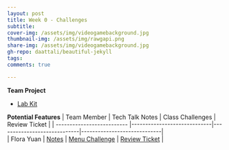 ```yaml
---
layout: post
title: Week 0 - Challenges
subtitle:
cover-img: /assets/img/videogamebackground.jpg
thumbnail-img: /assets/img/rawgapi.png
share-img: /assets/img/videogamebackground.jpg
gh-repo: daattali/beautiful-jekyll
tags:
comments: true

---
```

**Team Project**
- [Lab Kit](https://github.com/adhithin/lab-kit)

**Potential Features**
| Team Member           | Tech Talk Notes |           Class Challenges                              |     Review Ticket      |
| -------------------------- |-----------------------------|-----------------------------|-----------------------------|    
| Flora Yuan | [Notes](https://github.com/florayuan18/pikachudrinkingwindex/wiki/Deployment-Guide) | [Menu Challenge](https://github.com/florayuan18/pikachudrinkingwindex/issues/8) | [Review Ticket](https://github.com/florayuan18/just-to-suffer/issues/1) |


